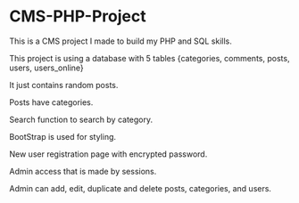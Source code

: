 # CMS-PHP-Project

This is a CMS project I made to build my PHP and SQL skills. 

This project is using a database with 5 tables {categories, comments, posts, users, users_online}

It just contains random posts.

Posts have categories.

Search function to search by category.

BootStrap is used for styling.

New user registration page with encrypted password.

Admin access that is made by sessions.

Admin can add, edit, duplicate and delete posts, categories, and users.

